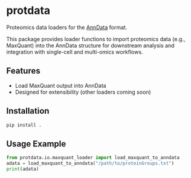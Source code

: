 # protdata

Proteomics data loaders for the [AnnData](https://anndata.readthedocs.io/) format.

This package provides loader functions to import proteomics data (e.g., MaxQuant) into the AnnData structure for downstream analysis and integration with single-cell and multi-omics workflows.

## Features
- Load MaxQuant output into AnnData
- Designed for extensibility (other loaders coming soon)

## Installation
```bash
pip install .
```

## Usage Example
```python
from protdata.io.maxquant_loader import load_maxquant_to_anndata
adata = load_maxquant_to_anndata("/path/to/proteinGroups.txt")
print(adata)
``` 